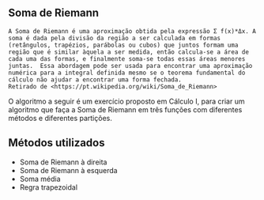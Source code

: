 ## Soma de Riemann ##

	A Soma de Riemann é uma aproximação obtida pela expressão Σ f(x)*Δx. A soma é dada pela divisão da região a ser calculada em formas (retângulos, trapézios, parábolas ou cubos) que juntos formam uma região que é similar àquela a ser medida, então calcula-se a área de cada uma das formas, e finalmente soma-se todas essas áreas menores juntas.  Essa abordagem pode ser usada para encontrar uma aproximação numérica para a integral definida mesmo se o teorema fundamental do cálculo não ajudar a encontrar uma forma fechada.
	Retirado de <https://pt.wikipedia.org/wiki/Soma_de_Riemann>

O algoritmo a seguir é um exercício proposto em Cálculo I, para criar um algoritmo que faça a Soma de Riemann em três funções com diferentes métodos e diferentes partições.

## Métodos utilizados ##
- Soma de Riemann à direita
- Soma de Riemann à esquerda
- Soma média
- Regra trapezoidal